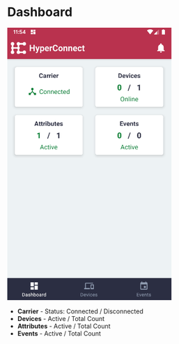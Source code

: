 # Dashboard

![Screenshot](images/dashboard-1.png)


- **Carrier** - Status: Connected / Disconnected
- **Devices** - Active / Total Count
- **Attributes** - Active / Total Count
- **Events** - Active / Total Count
